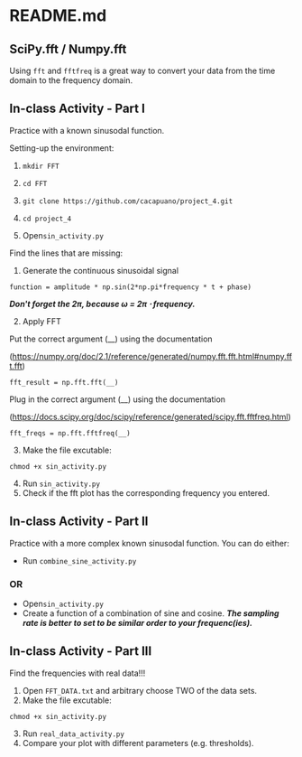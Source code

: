 # README.md

## SciPy.fft / Numpy.fft
Using ```fft``` and ```fftfreq``` is a great way to convert your data from the time domain to the frequency domain.

## In-class Activity - Part I
Practice with a known sinusodal function. 

Setting-up the environment: 
1. ```
   mkdir FFT
   ```
2. ```
   cd FFT
   ```
3. ```
   git clone https://github.com/cacapuano/project_4.git
   ```
4. ```
   cd project_4
   ```
5. Open```sin_activity.py```


Find the lines that are missing: 

1. Generate the continuous sinusoidal signal

```
function = amplitude * np.sin(2*np.pi*frequency * t + phase)
```
***Don't forget the 2π, because ω = 2π ⋅ frequency.***

2. Apply FFT

Put the correct argument (__) using the documentation 

(https://numpy.org/doc/2.1/reference/generated/numpy.fft.fft.html#numpy.fft.fft)

```
fft_result = np.fft.fft(__)
```

Plug in the correct argument (__) using the documentation 

(https://docs.scipy.org/doc/scipy/reference/generated/scipy.fft.fftfreq.html)

```
fft_freqs = np.fft.fftfreq(__)
```

3. Make the file excutable: 
```
chmod +x sin_activity.py
```
4. Run ```sin_activity.py```
5. Check if the fft plot has the corresponding frequency you entered.


## In-class Activity - Part II

Practice with a more complex known sinusodal function. 
You can do either: 
- Run ```combine_sine_activity.py```

### OR ###

- Open```sin_activity.py```
- Create a function of a combination of sine and cosine. ***The sampling rate is better to set to be similar order to your frequenc(ies).***

## In-class Activity - Part III

Find the frequencies with real data!!!
1. Open ```FFT_DATA.txt``` and arbitrary choose TWO of the data sets.
2. Make the file excutable: 
```
chmod +x sin_activity.py
```
3. Run ```real_data_activity.py```
4. Compare your plot with different parameters (e.g. thresholds).
